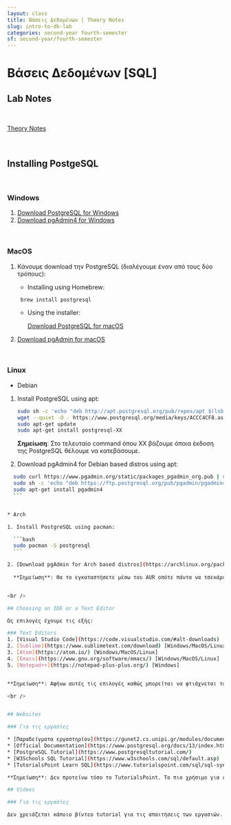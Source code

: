 ```yaml
---
layout: class
title: Βάσεις Δεδομένων | Theory Notes
slug: intro-to-db-lab
categories: second-year fourth-semester
sf: second-year/fourth-semester
---
```


# Βάσεις Δεδομένων [SQL]

## Lab Notes

<br />

[Theory Notes](/notes/{{page.sf}}/intro-to-db-theory)

<br />

## Installing PostgeSQL

<br />

### Windows

 1. [Download PostgreSQL for Windows](https://www.enterprisedb.com/downloads/postgres-postgresql-downloads)
 2. [Download pgAdmin4 for Windows](https://www.pgadmin.org/download/pgadmin-4-windows/)

<br />

### MacOS

1. Κάνουμε download την PostgreSQL (διαλέγουμε έναν από τους δύο τρόπους):
	*  Installing using Homebrew:
	   
	  ```
	   brew install postgresql
	 ```
	* Using the installer:
	    
		[Download PostgreSQL for macOS](https://www.enterprisedb.com/downloads/postgres-postgresql-downloads)
	
2. [Download pgAdmin for macOS](https://www.pgadmin.org/download/pgadmin-4-macos/)


<br />

### Linux

* Debian
    
1. Install PostgreSQL using apt:

	```bash
	sudo sh -c 'echo "deb http://apt.postgresql.org/pub/repos/apt $(lsb_release -cs)-pgdg main" > /etc/apt/sources.list.d/pgdg.list'
	wget --quiet -O - https://www.postgresql.org/media/keys/ACCC4CF8.asc | sudo apt-key add -
	sudo apt-get update
	sudo apt-get install postgresql-XX
	```
	**Σημείωση**: Στο τελευταίο command όπου XX βάζουμε όποια έκδοση της PostgreSQL θέλουμε να κατεβάσουμε.

2. Download pgAdmin4 for Debian based distros using apt:
  ```bash
	sudo curl https://www.pgadmin.org/static/packages_pgadmin_org.pub | sudo apt-key add
	sudo sh -c 'echo "deb https://ftp.postgresql.org/pub/pgadmin/pgadmin4/apt/$(lsb_release -cs) pgadmin4 main" > /etc/apt/sources.list.d/pgadmin4.list && apt update'
	sudo apt-get install pgadmin4
	```


* Arch

1. Install PostgreSQL using pacman:

	```bash
	sudo pacman -S postgresql
	```

2. [Download pgAdmin for Arch based distros](https://archlinux.org/packages/community/x86_64/pgadmin4/)
	
	**Σημείωση**: Θα το εγκαταστήσετε μέσω του AUR οπότε πάντα να τσεκάρετε το πακέτο.


<br />

## Choosing an IDE or a Text Editor

Ως επιλογές έχουμε τις εξής:

### Text Editors
1. [Visual Studio Code](https://code.visualstudio.com/#alt-downloads) [Windows/MacOS/Linux]
2. [Sublime](https://www.sublimetext.com/download) [Windows/MacOS/Linux]
3. [Atom](https://atom.io/) [Windows/MacOS/Linux]
4. [Emacs](https://www.gnu.org/software/emacs/) [Windows/MacOS/Linux]
5. [Notepad++](https://notepad-plus-plus.org/) [Windows]


**Σημείωση**: Αφήνω αυτές τις επιλογές καθώς μπορείται να φτιάχνεται τα σκριπτάκια σας σε ένα από τα παραπάνω Text Editors και μετά απλά να τα τρέχεται μέσω του *pgAdmin*. Επίσης στην τελική εργασία θα πρέπει να χρησιμοποιήσεται *C++* ή *Java* ή *Python* ή γενικά όποια γλώσσα σας βολεύει για να κάνεται σύνδεση με την βάση σας, οπότε ένα Text Editor θα χρειαστεί.

<br />


## Websites

### Για τις εργασίες

* [Παραδείγματα εργαστηρίου](https://gunet2.cs.unipi.gr/modules/document/document.php?course=TMB102&openDir=/20100503182247ul704u6d/5e66b63cv1Zq) (Πρέπει να κάνετε **Login** πρώτα και να έχετε επιλέξει το μάθημα στο gunet2).
* [Official Documentation](https://www.postgresql.org/docs/13/index.html)
* [PostgreSQL Tutorial](https://www.postgresqltutorial.com/)
* [W3Schools SQL Tutorial](https://www.w3schools.com/sql/default.asp)
* [TutorialsPoint Learn SQL](https://www.tutorialspoint.com/sql/sql-syntax.htm)

**Σημείωση**: Δεν προτείνω τόσο το TutorialsPoint. Το πιο χρήσιμο για εμένα είναι το *Official Documention* που παρέχουν οι ίδιοι.

## Videos

### Για τις εργασίες

Δεν χρειάζεται κάποιο βίντεο tutorial για τις απαιτήσεις των εργασιών.
